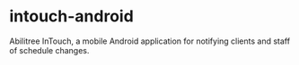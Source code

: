 # intouch-android
Abilitree InTouch, a mobile Android application for notifying clients and staff of schedule changes.
